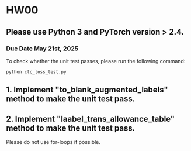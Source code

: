 # HW00

## Please use Python 3 and PyTorch version > 2.4.

### Due Date May 21st, 2025

To check whether the unit test passes, please run the following command:

```
python ctc_loss_test.py
```

## 1. Implement "to_blank_augmented_labels" method to make the unit test pass.

## 2. Implement "laabel_trans_allowance_table" method to make the unit test pass.

Please do not use for-loops if possible.
